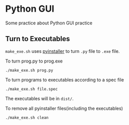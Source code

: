 # Python GUI
Some practice about Python GUI practice
## Turn to Executables
`make_exe.sh` uses [pyinstaller](http://www.pyinstaller.org/) to turn `.py` file to `.exe` file.

To turn prog.py to prog.exe
```bash=
./make_exe.sh prog.py
```

To turn programs to executables according to a spec file 
```bash=
./make_exe.sh file.spec
```

The executables will be in `dist/`.

To remove all pyinstaller files(including the executables)
```bash=
./make_exe.sh clean
```
